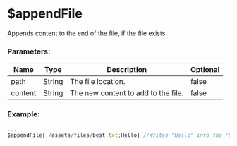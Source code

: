 # $appendFile
Appends content to the end of the file, if the file exists.

### Parameters:
| Name        | Type        | Description                            | Optional |
| ----------- | ----------- | ---------------------------------------| -------- |
| path        | String      | The file location.                     | false    |
| content     | String      | The new content to add to the file.    | false    |

### Example:
```js
...
$appendFile[./assets/files/best.txt;Hello] //Writes "Hello" into the "best.txt" file.
```
